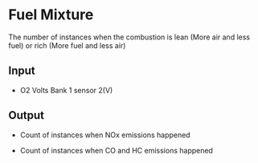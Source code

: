 # Fuel Mixture
The number of instances when the combustion is lean (More air and
less fuel) or rich (More fuel and less air)

## Input
 
-   O2 Volts Bank 1 sensor 2(V)

## Output
 
-   Count of instances when NOx emissions happened

-   Count of instances when CO and HC emissions happened
